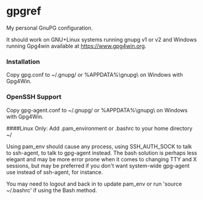 # gpgref
My personal GnuPG configuration.

It should work on GNU+Linux systems running gnupg v1 or v2 and Windows running Gpg4win available at https://www.gpg4win.org.

### Installation
Copy gpg.conf to ~/.gnupg/ or %APPDATA%\gnupg\ on Windows with Gpg4Win.

### OpenSSH Support
Copy gpg-agent.conf to ~/.gnupg/ or %APPDATA%\gnupg\ on Windows with Gpg4Win.

####Linux Only: Add .pam_environment or .bashrc to your home directory ~/

Using pam_env should cause any process, using SSH_AUTH_SOCK to talk to ssh-agent, to talk to gpg-agent instead. The bash solution is perhaps less elegant and may be more error prone when it comes to changing TTY and X sessions, but may be preferred if you don't want system-wide gpg-agent use instead of ssh-agent, for instance.

You may need to logout and back in to update pam_env or run 'source ~/.bashrc' if using the Bash method.
